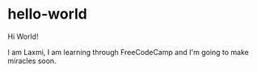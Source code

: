 # hello-world

Hi World!

I am Laxmi, I am learning through FreeCodeCamp and I'm going to make miracles soon.
